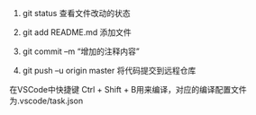 1. git status 查看文件改动的状态

2. git add README.md 添加文件

3. git commit –m “增加的注释内容” 

5. git push –u origin master 将代码提交到远程仓库

在VSCode中快捷键 Ctrl + Shift + B用来编译，对应的编译配置文件为.vscode/task.json

